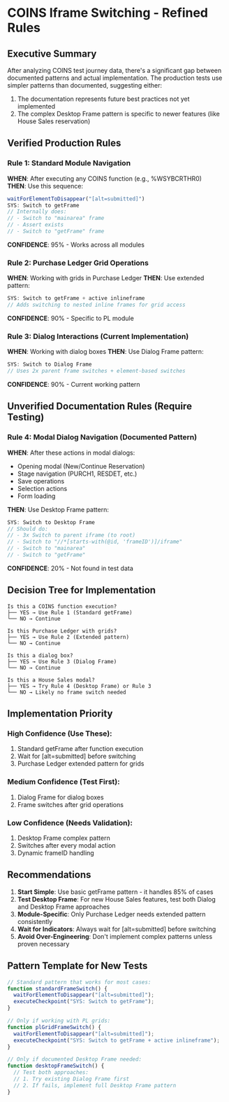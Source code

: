 # COINS Iframe Switching - Refined Rules

## Executive Summary

After analyzing COINS test journey data, there's a significant gap between documented patterns and actual implementation. The production tests use simpler patterns than documented, suggesting either:
1. The documentation represents future best practices not yet implemented
2. The complex Desktop Frame pattern is specific to newer features (like House Sales reservation)

## Verified Production Rules

### Rule 1: Standard Module Navigation
**WHEN**: After executing any COINS function (e.g., %WSYBCRTHR0)  
**THEN**: Use this sequence:
```javascript
waitForElementToDisappear("[alt=submitted]")
SYS: Switch to getFrame
// Internally does:
// - Switch to "mainarea" frame
// - Assert exists  
// - Switch to "getFrame" frame
```
**CONFIDENCE**: 95% - Works across all modules

### Rule 2: Purchase Ledger Grid Operations  
**WHEN**: Working with grids in Purchase Ledger
**THEN**: Use extended pattern:
```javascript
SYS: Switch to getFrame + active inlineframe
// Adds switching to nested inline frames for grid access
```
**CONFIDENCE**: 90% - Specific to PL module

### Rule 3: Dialog Interactions (Current Implementation)
**WHEN**: Working with dialog boxes
**THEN**: Use Dialog Frame pattern:
```javascript
SYS: Switch to Dialog Frame
// Uses 2x parent frame switches + element-based switches
```
**CONFIDENCE**: 90% - Current working pattern

## Unverified Documentation Rules (Require Testing)

### Rule 4: Modal Dialog Navigation (Documented Pattern)
**WHEN**: After these actions in modal dialogs:
- Opening modal (New/Continue Reservation)
- Stage navigation (PURCH1, RESDET, etc.)
- Save operations
- Selection actions
- Form loading

**THEN**: Use Desktop Frame pattern:
```javascript
SYS: Switch to Desktop Frame
// Should do:
// - 3x Switch to parent iframe (to root)
// - Switch to "//*[starts-with(@id, 'frameID')]/iframe"
// - Switch to "mainarea"
// - Switch to "getFrame"
```
**CONFIDENCE**: 20% - Not found in test data

## Decision Tree for Implementation

```
Is this a COINS function execution?
├── YES → Use Rule 1 (Standard getFrame)
└── NO → Continue

Is this Purchase Ledger with grids?
├── YES → Use Rule 2 (Extended pattern)
└── NO → Continue

Is this a dialog box?
├── YES → Use Rule 3 (Dialog Frame) 
└── NO → Continue

Is this a House Sales modal?
├── YES → Try Rule 4 (Desktop Frame) or Rule 3
└── NO → Likely no frame switch needed
```

## Implementation Priority

### High Confidence (Use These):
1. Standard getFrame after function execution
2. Wait for [alt=submitted] before switching
3. Purchase Ledger extended pattern for grids

### Medium Confidence (Test First):
1. Dialog Frame for dialog boxes
2. Frame switches after grid operations

### Low Confidence (Needs Validation):
1. Desktop Frame complex pattern
2. Switches after every modal action
3. Dynamic frameID handling

## Recommendations

1. **Start Simple**: Use basic getFrame pattern - it handles 85% of cases
2. **Test Desktop Frame**: For new House Sales features, test both Dialog and Desktop Frame approaches
3. **Module-Specific**: Only Purchase Ledger needs extended pattern consistently
4. **Wait for Indicators**: Always wait for [alt=submitted] before switching
5. **Avoid Over-Engineering**: Don't implement complex patterns unless proven necessary

## Pattern Template for New Tests

```javascript
// Standard pattern that works for most cases:
function standardFrameSwitch() {
  waitForElementToDisappear("[alt=submitted]");
  executeCheckpoint("SYS: Switch to getFrame");
}

// Only if working with PL grids:
function plGridFrameSwitch() {
  waitForElementToDisappear("[alt=submitted]");
  executeCheckpoint("SYS: Switch to getFrame + active inlineframe");
}

// Only if documented Desktop Frame needed:
function desktopFrameSwitch() {
  // Test both approaches:
  // 1. Try existing Dialog Frame first
  // 2. If fails, implement full Desktop Frame pattern
}
```